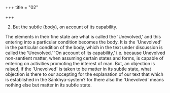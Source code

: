 +++
title = "02"

+++


2. But the subtle (body), on account of its capability.

The elements in their fine state are what is called the 'Unevolved,' and this entering into a particular condition becomes the body. It is the 'Unevolved' in the particular condition of the body, which in the text under discussion is called the 'Unevolved.' 'On account of its capability,' i.e. because Unevolved non-sentient matter, when assuming certain states and forms, is capable of entering on activities promoting the interest of man. But, an objection is raised, if the 'Unevolved' is taken to be matter in its subtle state, what objection is there to our accepting for the explanation of our text that which is established in the Sānkhya-system? for there also the 'Unevolved' means nothing else but matter in its subtle state.

